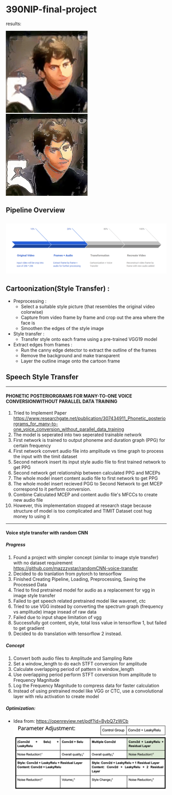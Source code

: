 # 390NIP-final-project
results:

![SC2 Video](files/result.gif)
![SC2 Video](files/edge_result.gif)
## Pipeline Overview 
![alt text](files/overview.png "Title")
---------
## Cartoonization(Style Transfer) :
* Preprocessing :
  * Select a suitable style picture (that resembles the original video colorwise) 
  * Capture from video frame by frame and crop out the area where the face is
  * Smoothen the edges of the style image
* Style transfer :
  * Transfer style onto each frame using a pre-trained VGG19 model 
* Extract edges from frames :
  * Run the canny edge detector to extract the outline of the frames 
  * Remove the background and make transparent 
  * Layer the outline image onto the cartoon frame



## Speech Style Transfer
___________
#### PHONETIC POSTERIORGRAMS FOR MANY-TO-ONE VOICE CONVERSIONWITHOUT PARALLEL DATA TRAINING
1. Tried to Implement  Paper
    https://www.researchgate.net/publication/307434911_Phonetic_posteriorgrams_for_many-to-one_voice_conversion_without_parallel_data_training
2. The model is seperated into two seperated trainable network
3. First network is trained to output phoneme and duration graph (PPG) for certain frequency
4. First network convert audio file into amplitude vs time graph to process the input with the timit dataset
5. Second network insert its input style audio file to first trained network to get PPG
6. Second network get relationship between calculated PPG and MCEPs
7. The whole model insert content audio file to first network to get PPG
8. The whole model insert recieved PGG to Second Network to get MCEP correspond to it perform conversion.
9. Combine Calculated MCEP and content audio file's MFCCs to create new audio file
10. However, this implementation stopped at research stage because structure of model is too complicated and TIMIT Dataset cost hug money to using it
-----------
#### Voice style transfer with random CNN
##### Progress
1. Found a project with simpler concept (similar to image style transfer) with no dataset requirement
https://github.com/mazzzystar/randomCNN-voice-transfer
2. Decided to do tranlation from pytorch to tensorflow
3. Finished Creating Pipeline, Loading, Preprocessing, Saving the Processed Data
4. Tried to find pretrained model for audio as a replacement for vgg in image style transfer
5. Failed to get speech related pretrained model like wavenet, ctc
6. Tried to use VGG instead by converting the spectrum graph (frequency vs amplitude) image insead of raw data
7. Failed due to input shape limitation of vgg
8. Successfully got content, style, total loss value in tensorflow 1, but failed to get gradient
9. Decided to do translation with tensorflow 2 instead.

##### Concept
1. Convert both audio files to Amplitude and Sampling Rate
2. Set a window_length to do each STFT conversion for amplitude
3. Calculate overlapping period of pattern in window_length 
4. Use overlapping period perform STFT conversion from amplitude to Frequency Magnitude
5. Log the Frequency Magnitude to compress data for faster calculation
6. Instead of using pretrained model like VGG or CTC, 
use a convolutional layer with relu activation to create model


##### Optimization:


* Idea from: https://openreview.net/pdf?id=BybQ7zWCb
![alt text](files/optimization_record.png "Title")
